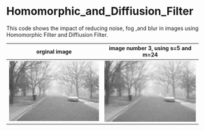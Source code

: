 # Homomorphic_and_Diffiusion_Filter

This code shows the impact of reducing noise, fog ,and blur in images using Homomorphic Filter and Diffiusion Filter. 

orginal image             |  image number 3, using s=5 and m=24
:-------------------------:|:-------------------------:
![](https://github.com/bardiadelagah/Homomorphic_and_Diffiusion_Filter/blob/main/noise.jpg)  |  ![](https://github.com/bardiadelagah/Homomorphic_and_Diffiusion_Filter/blob/main/diffusionFilterimg1.jpg)

